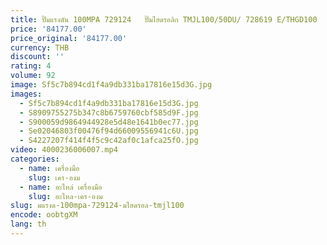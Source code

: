 ```yaml
---
title: ปั๊มแรงดัน 100MPA 729124   ปั๊มไฮดรอลิก TMJL100/50DU/ 728619 E/THGD100
price: '84177.00'
price_original: '84177.00'
currency: THB
discount: ''
rating: 4
volume: 92
image: Sf5c7b894cd1f4a9db331ba17816e15d3G.jpg
images:
  - Sf5c7b894cd1f4a9db331ba17816e15d3G.jpg
  - S8909755275b347c8b6759760cbf585d9F.jpg
  - S900059d9864944928e5d48e1641b0ec77.jpg
  - Se02046803f00476f94d66009556941c6U.jpg
  - S4227207f414f4f5c9c42af0c1afca25fO.jpg
video: 4000236006007.mp4
categories:
  - name: เครื่องมือ
    slug: เคร-องม
  - name: อะไหล่ เครื่องมือ
    slug: อะไหล-เคร-องม
slug: มแรงด-100mpa-729124-มไฮดรอล-tmjl100
encode: oobtgXM
lang: th
---
```

  